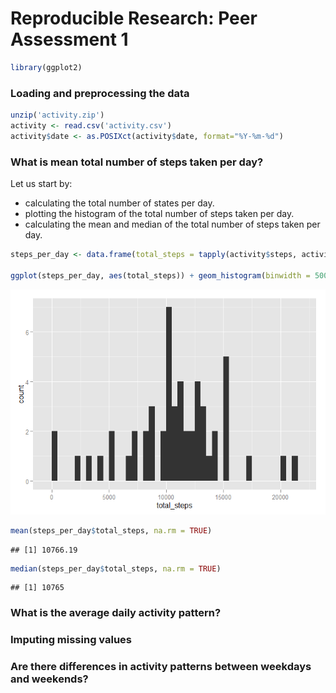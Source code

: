 # Reproducible Research: Peer Assessment 1


```r
library(ggplot2)
```


### Loading and preprocessing the data

```r
unzip('activity.zip')
activity <- read.csv('activity.csv')
activity$date <- as.POSIXct(activity$date, format="%Y-%m-%d")
```

### What is mean total number of steps taken per day?

Let us start by:

* calculating the total number of states per day.
* plotting the histogram of the total number of steps taken per day.
* calculating the mean and median of the total number of steps taken per day.


```r
steps_per_day <- data.frame(total_steps = tapply(activity$steps, activity$date, sum))

ggplot(steps_per_day, aes(total_steps)) + geom_histogram(binwidth = 500)
```

![](PA1_template_files/figure-html/mean_total_steps-1.png) 

```r
mean(steps_per_day$total_steps, na.rm = TRUE)
```

```
## [1] 10766.19
```

```r
median(steps_per_day$total_steps, na.rm = TRUE)
```

```
## [1] 10765
```
  
  
### What is the average daily activity pattern?



### Imputing missing values



### Are there differences in activity patterns between weekdays and weekends?
